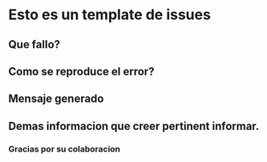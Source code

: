 # Esto es un template de issues

## Que fallo?

## Como se reproduce el error?

## Mensaje generado

## Demas informacion que creer pertinent informar.




### Gracias por su colaboracion
